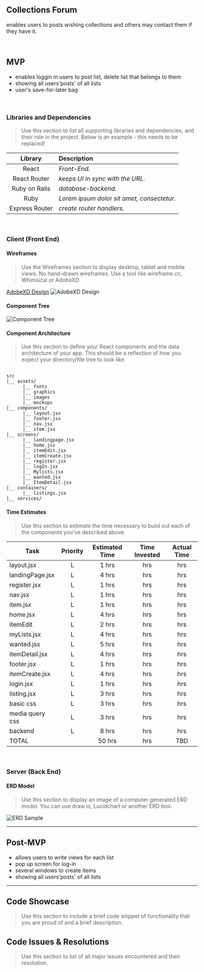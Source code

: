 

## Collections Forum

enables users to posts wishing collections and others may contact them if they have it. 

<br>

## MVP

- enables loggin in users to post list, delete list that belongs to them
- showing all users'posts' of all lists
- user's save-for-later bag

<br>



### Libraries and Dependencies

> Use this section to list all supporting libraries and dependencies, and their role in the project. Below is an example - this needs to be replaced!

|     Library      | Description                                |
| :--------------: | :----------------------------------------- |
|      React       | _Front-End._
|   React Router   | _keeps UI in sync with the URL._ |
| Ruby on Rails             | _database-backend._ |
|    Ruby      | _Lorem ipsum dolor sit amet, consectetur._ |
|  Express Router  | _create router handlers._ |

<br>

### Client (Front End)

#### Wireframes

> Use the Wireframes section to display desktop, tablet and mobile views. No hand-drawn wireframes. Use a tool like wireframe.cc, Whimsical or AdobeXD

[AdobeXD Design](https://xd.adobe.com/view/6d9020d7-7e69-478e-9b33-c940c7aa7161-38c3/)
![AdobeXD Design](https://res.cloudinary.com/lizhenwen727/image/upload/v1617066873/Screen_Shot_2021-03-29_at_9.10.01_PM_pvbofj.png)


#### Component Tree

![Component Tree ](https://res.cloudinary.com/lizhenwen727/image/upload/v1617068066/Screen_Shot_2021-03-29_at_9.33.43_PM_zai6w7.png)

#### Component Architecture

> Use this section to define your React components and the data architecture of your app. This should be a reflection of how you expect your directory/file tree to look like. 

``` structure

src
|__ assets/
      |__ fonts
      |__ graphics
      |__ images
      |__ mockups
|__ components/
      |__ layout.jsx
      |__ footer.jsx
      |__ nav.jsx
      |__ item.jsx
|__ screens/
      |__ landingpage.jsx
      |__ home.jsx
      |__ itemEdit.jsx
      |__ itemCreate.jsx
      |__ register.jsx
      |__ logIn.jsx
      |__ Mylists.jsx
      |__ wanted.jsx
      |__ ItemDetail.jsx
|__ containers/
      |__ listings.jsx
|__ services/

```

#### Time Estimates

> Use this section to estimate the time necessary to build out each of the components you've described above.

| Task                | Priority | Estimated Time | Time Invested | Actual Time |
| ------------------- | :------: | :------------: | :-----------: | :---------: |
| layout.jsx    |    L     |    1  hrs      |      hrs     |     hrs    |
|  landingPage.jsx   |    L     |     4 hrs      |      hrs     |     hrs    |
|  register.jsx   |    L     |    1  hrs      |      hrs     |     hrs    |
|  nav.jsx   |    L     |     1 hrs      |      hrs     |     hrs    |
|   item.jsx  |    L     |     1 hrs      |      hrs     |     hrs    |
|   home.jsx  |    L     |    4  hrs      |      hrs     |     hrs    |
|   itemEdit  |    L     |     2 hrs      |      hrs     |     hrs    |
|   myLists.jsx  |    L     |    4  hrs      |      hrs     |     hrs    |
|   wanted.jsx  |    L     |    5  hrs      |      hrs     |     hrs    |
|  itemDetail.jsx   |    L     |    4  hrs      |      hrs     |     hrs    |
|   footer.jsx  |    L     |    1  hrs      |      hrs     |     hrs    |
|   itemCreate.jsx  |    L     |    4  hrs      |      hrs     |     hrs    |
|  login.jsx   |    L     |    1  hrs      |      hrs     |     hrs    |
|   listing.jsx  |    L     |    3  hrs      |      hrs     |     hrs    |
|   basic css  |    L     |     3 hrs      |      hrs     |     hrs    |
|   media query css  |    L     |    3  hrs      |      hrs     |     hrs    |
|   backend  |    L     |     8 hrs      |      hrs     |     hrs    |
| TOTAL               |          |     50 hrs      |      hrs     |     TBD     |


<br>

### Server (Back End)

#### ERD Model

> Use this section to display an image of a computer generated ERD model. You can use draw.io, Lucidchart or another ERD tool.

![ERD Sample](https://res.cloudinary.com/lizhenwen727/image/upload/v1617135192/Screen_Shot_2021-03-30_at_4.12.52_PM_c9wxjx.png)
<br>

***

## Post-MVP

- allows users to write views for each list
- pop up screen for log-in
- several windows to create items
- showing all users'posts' of all lists

***

## Code Showcase

> Use this section to include a brief code snippet of functionality that you are proud of and a brief description.

## Code Issues & Resolutions

> Use this section to list of all major issues encountered and their resolution.
